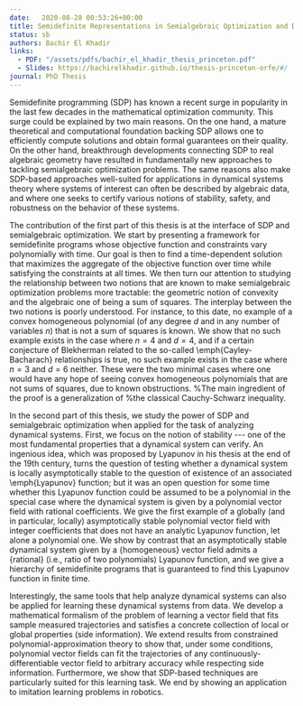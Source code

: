 ```yaml
---
date:   2020-08-28 00:53:26+00:00
title: Semidefinite Representations in Semialgebraic Optimization and Dynamics-Oriented Learning
status: sb
authors: Bachir El Khadir
links: 
  - PDF: "/assets/pdfs/bachir_el_khadir_thesis_princeton.pdf"
  - Slides: https://bachirelkhadir.github.io/thesis-princeton-orfe/#/
journal: PhD Thesis
---
```


Semidefinite programming (SDP) has known a recent surge in popularity
in the last few decades in the mathematical optimization
community. This surge could be explained by two main reasons. On the
one hand, a mature theoretical and computational foundation backing
SDP allows one to efficiently compute solutions and obtain formal
guarantees on their quality. On the other hand, breakthrough
developments connecting SDP to real algebraic geometry have resulted
in fundamentally new approaches to tackling semialgebraic optimization
problems. The same reasons also make SDP-based approaches well-suited
for applications in dynamical systems theory where systems of interest
can often be described by algebraic data, and where one seeks to
certify various notions of stability, safety, and robustness on the
behavior of these systems.



The contribution of the first part of this thesis is at the interface
of SDP and semialgebraic optimization.  We start by presenting a
framework for semidefinite programs whose objective function and
constraints vary polynomially with time. Our goal is then to find a
time-dependent solution that maximizes the aggregate of the objective
function over time while satisfying the constraints at all times. We
then turn our attention to studying the relationship between two
notions that are known to make semialgebraic optimization problems
more tractable: the geometric notion of convexity and the algebraic
one of being a sum of squares. The interplay between the two notions
is poorly understood. For instance, to this date, no example of a
convex homogeneous polynomial (of any degree $d$ and in any number of
variables $n$) that is not a sum of squares is known. We show that no
such example exists in the case where $n=4$ and $d=4$, and if a
certain conjecture of Blekherman related to the so-called
\emph{Cayley-Bacharach} relationships is true, no such example exists
in the case where $n=3$ and $d=6$ neither. These were the two minimal
cases where one would have any hope of seeing convex homogeneous
polynomials that are not sums of squares, due to known obstructions.
%The main ingredient of the proof is a generalization of
%the classical Cauchy-Schwarz inequality.


In the second part of this thesis, we study the power of SDP and
semialgebraic optimization when applied for the task of analyzing
dynamical systems. First, we focus on the notion of stability --- one
of the most fundamental properties that a dynamical system can
verify. An ingenious idea, which was proposed by Lyapunov in his
thesis at the end of the $19\text{th}$ century, turns the question of
testing whether a dynamical system is locally asymptotically stable to
the question of existence of an associated \emph{Lyapunov} function;
but it was an open question for some time whether this Lyapunov
function could be assumed to be a polynomial in the special case where
the dynamical system is given by a polynomial vector field with
rational coefficients. We give the first example of a globally (and in
particular, locally) asymptotically stable polynomial vector field
with integer coefficients that does not have an analytic Lyapunov
function, let alone a polynomial one. We show by contrast that an
asymptotically stable dynamical system given by a {homogeneous}
vector field admits a {rational} (i.e., ratio of two polynomials)
Lyapunov function, and we give a hierarchy of semidefinite programs
that is guaranteed to find this Lyapunov function in finite time.


Interestingly, the same tools that help analyze dynamical systems can
also be applied for learning these dynamical systems from data. We
develop a mathematical formalism of the problem of learning a vector
field that fits sample measured trajectories and satisfies a concrete
collection of local or global properties (side information). We extend
results from constrained polynomial-approximation theory to show that,
under some conditions, polynomial vector fields can fit the
trajectories of any continuously-differentiable vector field to
arbitrary accuracy while respecting side information. Furthermore, we
show that SDP-based techniques are particularly suited for this
learning task.  We end by showing an application to imitation learning
problems in robotics.

